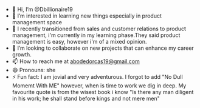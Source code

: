 - 👋 Hi, I’m @Dbillionaire19
- 👀 I’m interested in learning new things especially in product management space
- 🌱 I recently transitioned from sales and customer relations to product management, i'm currently in my learning phase.They said product management is easy, however i'm of a mixed opinion.
- 💞️ I’m looking to collaborate on new projects that can enhance my career growth.
- 📫 How to reach me at abodedorcas19@gmail.com
- 😄 Pronouns: she
- ⚡ Fun fact: I am jovial and very adventurous. I forgot to add "No Dull Momemt With ME" however, when is time to work we dig in deep.
My favourite quote is from the wisest book i know "Is there any man diligent in his work; he shall stand before kings and not mere men"
<!---
Dbillionaire19/Dbillionaire19 is a ✨ special ✨ repository because its `README.md` (this file) appears on your GitHub profile.
You can click the Preview link to take a look at your changes.
--->
